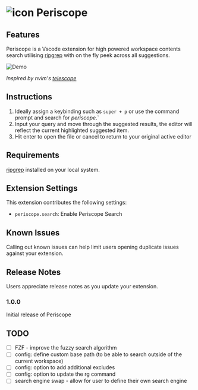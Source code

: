 # ![icon](https://github.com/joshmu/periscope/blob/master/assets/icon.png) Periscope

## Features

Periscope is a Vscode extension for high powered workspace contents search utilising [ripgrep](https://github.com/BurntSushi/ripgrep) with on the fly peek across all suggestions.

![Demo](https://github.com/joshmu/periscope/blob/master/assets/demo.gif?raw=true)

_Inspired by nvim's [telescope](https://github.com/nvim-telescope/telescope.nvim)_

## Instructions

1. Ideally assign a keybinding such as `super + p` or use the command prompt and search for _periscope_.`
2. Input your query and move through the suggested results, the editor will reflect the current highlighted suggested item.
3. Hit enter to open the file or cancel to return to your original active editor

## Requirements

[ripgrep]( https://github.com/BurntSushi/ripgrep#installation ) installed on your local system.

## Extension Settings

This extension contributes the following settings:

* `periscope.search`: Enable Periscope Search

## Known Issues

Calling out known issues can help limit users opening duplicate issues against your extension.

## Release Notes

Users appreciate release notes as you update your extension.

### 1.0.0

Initial release of Periscope

## TODO

* [ ] FZF - improve the fuzzy search algorithm
* [ ] config: define custom base path (to be able to search outside of the current workspace)
* [ ] config: option to add additional excludes
* [ ] config: option to update the rg command
* [ ] search engine swap - allow for user to define their own search engine
